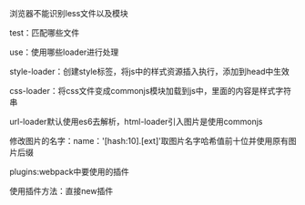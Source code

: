 浏览器不能识别less文件以及模块



test：匹配哪些文件

use：使用哪些loader进行处理





style-loader：创建style标签，将js中的样式资源插入执行，添加到head中生效

css-loader：将css文件变成commonjs模块加载到js中，里面的内容是样式字符串

url-loader默认使用es6去解析，html-loader引入图片是使用commonjs

修改图片的名字：name：'[hash:10].[ext]'取图片名字哈希值前十位并使用原有图片后缀



plugins:webpack中要使用的插件

使用插件方法：直接new插件